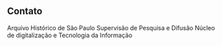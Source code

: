 ## Contato

Arquivo Histórico de São Paulo
Supervisão de Pesquisa e Difusão
Núcleo de digitalização e Tecnologia da Informação